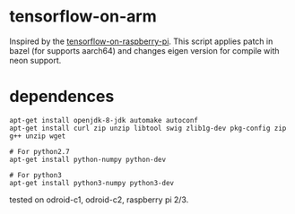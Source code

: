 # tensorflow-on-arm

Inspired by the [tensorflow-on-raspberry-pi](https://raw.githubusercontent.com/samjabrahams/tensorflow-on-raspberry-pi).
This script applies patch in bazel (for supports aarch64) and changes eigen version for compile with neon support.

# dependences
```shell
apt-get install openjdk-8-jdk automake autoconf
apt-get install curl zip unzip libtool swig zlib1g-dev pkg-config zip g++ unzip wget

# For python2.7
apt-get install python-numpy python-dev
 
# For python3
apt-get install python3-numpy python3-dev
```
tested on odroid-c1, odroid-c2, raspberry pi 2/3. 
